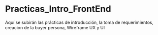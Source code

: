 # Practicas_Intro_FrontEnd
Aquí se subirán las prácticas de introducción, la toma de requerimientos, creacion de la buyer persona, Wireframe UX y UI
